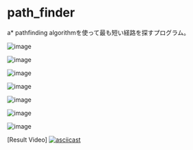 # path_finder
a* pathfinding algorithmを使って最も短い経路を探すプログラム。


![image](https://user-images.githubusercontent.com/40055222/62256756-88a48980-b43d-11e9-980d-b5918bfb1017.png)

![image](https://user-images.githubusercontent.com/40055222/62256761-8cd0a700-b43d-11e9-9fc4-6de9efe203d9.png)

![image](https://user-images.githubusercontent.com/40055222/62256766-94904b80-b43d-11e9-9160-7e560c67f35b.png)

![image](https://user-images.githubusercontent.com/40055222/62256769-9823d280-b43d-11e9-98d8-df57f19496db.png)

![image](https://user-images.githubusercontent.com/40055222/62256776-a83bb200-b43d-11e9-84d8-15c5e7eec5e0.png)

![image](https://user-images.githubusercontent.com/40055222/62256785-aeca2980-b43d-11e9-80cd-e26ed3e0bd70.png)

![image](https://user-images.githubusercontent.com/40055222/62256792-b8539180-b43d-11e9-8740-ee73825e9071.png)


[Result Video]
[![asciicast](https://user-images.githubusercontent.com/40055222/62259739-69602900-b44a-11e9-8ff6-a2110ebd325f.png)](https://youtu.be/WpTtsVxGn8I)
